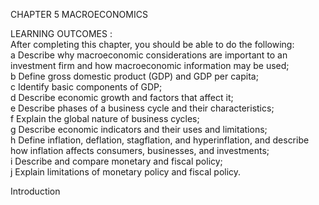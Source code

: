 CHAPTER 5 MACROECONOMICS

LEARNING OUTCOMES :     
After completing this chapter, you should be able to do the following:     
a Describe why macroeconomic considerations are important to an investment
firm and how macroeconomic information may be used;     
b Define gross domestic product (GDP) and GDP per capita;     
c Identify basic components of GDP;     
d Describe economic growth and factors that affect it;    
e Describe phases of a business cycle and their characteristics;    
f Explain the global nature of business cycles;    
g Describe economic indicators and their uses and limitations;    
h Define inflation, deflation, stagflation, and hyperinflation, and describe
how inflation affects consumers, businesses, and investments;    
i Describe and compare monetary and fiscal policy;    
j Explain limitations of monetary policy and fiscal policy.


Introduction     
